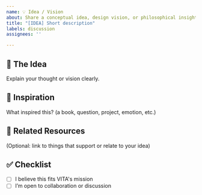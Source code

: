 ```yaml
---
name: 💡 Idea / Vision
about: Share a conceptual idea, design vision, or philosophical insight for VITA
title: "[IDEA] Short description"
labels: discussion
assignees: ''

---
```


## 🌱 The Idea

Explain your thought or vision clearly.

## 🧠 Inspiration

What inspired this? (a book, question, project, emotion, etc.)

## 🔗 Related Resources

(Optional: link to things that support or relate to your idea)

## ✅ Checklist

- [ ] I believe this fits VITA's mission
- [ ] I’m open to collaboration or discussion
